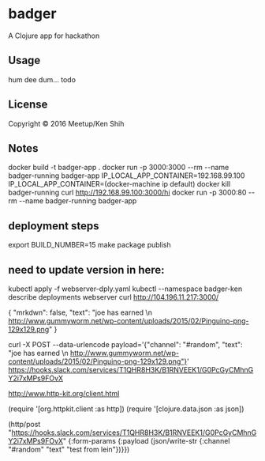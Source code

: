 # badger

A Clojure app for hackathon

## Usage

hum dee dum... todo

## License

Copyright © 2016 Meetup/Ken Shih

## Notes
docker build -t badger-app .
docker run -p 3000:3000 --rm --name badger-running badger-app
IP_LOCAL_APP_CONTAINER=192.168.99.100
IP_LOCAL_APP_CONTAINER=(docker-machine ip default)
docker kill badger-running
curl http://192.168.99.100:3000/hi
docker run -p 3000:80 --rm --name badger-running badger-app

## deployment steps
export BUILD_NUMBER=15
make package publish
## need to update version in here:
kubectl apply -f webserver-dply.yaml
kubectl --namespace badger-ken describe deployments webserver
curl http://104.196.11.217:3000/


{
    "mrkdwn": false,
    "text": "joe has earned \n http://www.gummyworm.net/wp-content/uploads/2015/02/Pinguino-png-129x129.png"
}

curl -X POST --data-urlencode payload='{"channel": "#random", "text": "joe has earned \n http://www.gummyworm.net/wp-content/uploads/2015/02/Pinguino-png-129x129.png"}' https://hooks.slack.com/services/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

http://www.http-kit.org/client.html

 (require '[org.httpkit.client :as http])
  (require '[clojure.data.json :as json])

(http/post "https://hooks.slack.com/services/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"
  {:form-params {:payload (json/write-str {:channel "#random" "text" "test from lein"})}})
